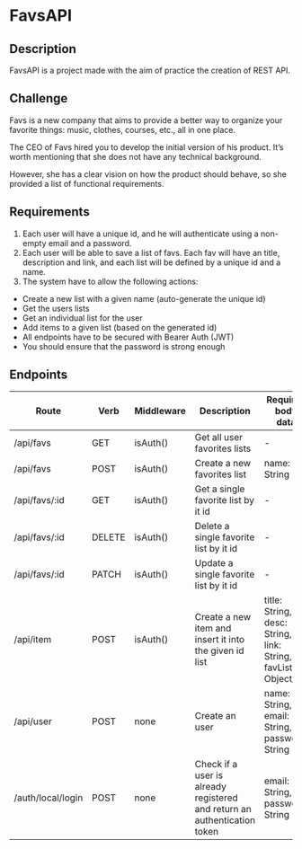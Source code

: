 # FavsAPI

## Description

FavsAPI is a project made with the aim of practice
the creation of REST API.

## Challenge

Favs is a new company that aims to provide a better way to organize your
favorite things: music, clothes, courses, etc., all in one place.

The CEO of Favs hired you to develop the initial version of his product. It’s
worth mentioning that she does not have any technical background.

However, she has a clear vision on how the product should behave, so she
provided a list of functional requirements.

## Requirements

1. Each user will have a unique id, and he will authenticate using a non-empty
email and a password.
2. Each user will be able to save a list of favs. Each fav will have an title,
description and link, and each list will be defined by a unique id and a name.
3. The system have to allow the following actions:
  - Create a new list with a given name (auto-generate the unique id)
  - Get the users lists
  - Get an individual list for the user
  - Add items to a given list (based on the generated id)
  - All endpoints have to be secured with Bearer Auth (JWT)
  - You should ensure that the password is strong enough

## Endpoints

| Route | Verb | Middleware | Description | Required body data |
| - | - | - | - | - |
| /api/favs | GET | isAuth() | Get all user favorites lists | - |
| /api/favs | POST | isAuth() | Create a new favorites list | name: String |
| /api/favs/:id | GET | isAuth() | Get a single favorite list by it id | - |
| /api/favs/:id | DELETE | isAuth() | Delete a single favorite list by it id | - |
| /api/favs/:id | PATCH | isAuth() | Update a single favorite list by it id | - |
| /api/item | POST | isAuth() | Create a new item and insert it into the given id list | title: String, desc: String, link: String, favList: Object_id |
| /api/user | POST | none | Create an user | name: String, email: String, password: String |
| /auth/local/login | POST | none | Check if a user is already registered and return an authentication token | email: String, password: String |
